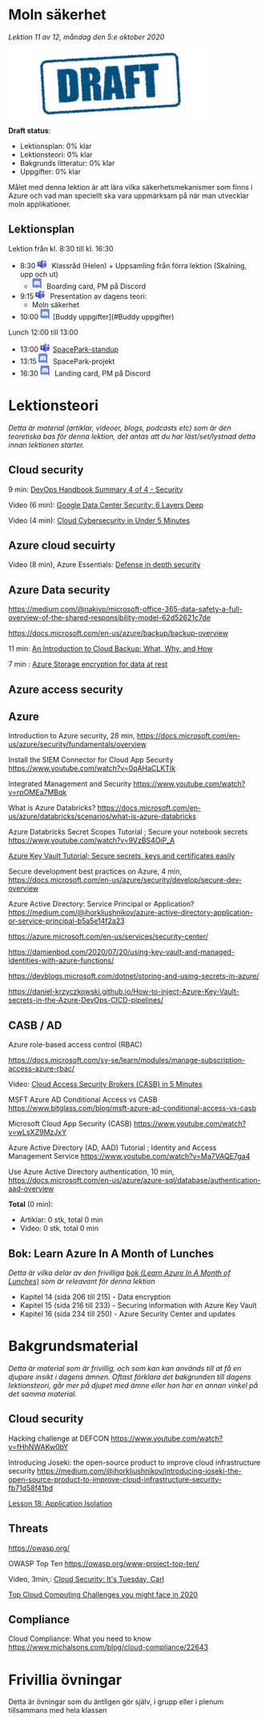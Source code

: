 # Moln säkerhet

*Lektion 11 av 12, måndag den 5:e oktober 2020*

![Draft](/assets/images/draft.png)

**Draft status**:

* Lektionsplan: 0% klar
* Lektionsteori: 0% klar
* Bakgrunds litteratur: 0% klar
* Uppgifter: 0% klar

Målet med denna lektion är att lära vilka säkerhetsmekanismer som finns i Azure och vad man speciellt ska vara uppmärksam på när man utvecklar moln applikationer.

## Lektionsplan
Lektion från kl. 8:30 till kl. 16:30

* 8:30 <img style="margin-right:0.5em;" src="assets/images/teams18.png"  alt="Teams"/> Klassråd (Helen) + Uppsamling från förra lektion (Skalning, upp och ut)
  * <img style="margin-right:0.5em;" src="assets/images/discord18.png" alt="Discord"/> Boarding card, PM på Discord
* 9:15 <img style="margin-right:0.5em;" src="assets/images/teams18.png"  alt="Teams"/> Presentation av dagens teori: 
  * Moln säkerhet
* 10:00 <img style="margin-right:0.5em;" src="assets/images/discord18.png" alt="Discord"/>[Buddy uppgifter](#Buddy uppgifter)

Lunch 12:00 till 13:00

* 13:00 <img style="margin-right:0.5em;" src="assets/images/teams18.png" alt="Teams"/>[SpacePark-standup](project_standup.md)
* 13:15 <img style="margin-right:0.5em;" src="assets/images/discord18.png" alt="Discord"/> SpacePark-projekt
* 16:30 <img style="margin-right:0.5em;" src="assets/images/discord18.png" alt="Discord"/> Landing card, PM på Discord

# Lektionsteori
*Detta är material (artiklar, videoer, blogs, podcasts etc) som är den teoretiska bas för denna lektion, det antas att du har läst/set/lystnad detta innan lektionen starter.*

## Cloud security

9 min: [DevOps Handbook Summary 4 of 4 - Security](http://agilejazz.blogspot.com/p/the-devops-handbook-summary-4-of-4.html)

Video (6 min): [Google Data Center Security: 6 Layers Deep](https://www.youtube.com/watch?v=kd33UVZhnAA)

Video (4 min): [Cloud Cybersecurity in Under 5 Minutes](https://www.youtube.com/watch?v=k2684fuzHLs)

## Azure cloud secuirty

Video (8 min), Azure Essentials: [Defense in depth security](https://www.youtube.com/watch?v=OTGMi0ksjXY)

## Azure Data security

https://medium.com/@nakivo/microsoft-office-365-data-safety-a-full-overview-of-the-shared-responsibility-model-62d52621c7de

https://docs.microsoft.com/en-us/azure/backup/backup-overview

11 min: [An Introduction to Cloud Backup: What, Why, and How](https://medium.com/@nakivo/an-introduction-to-cloud-backup-what-why-and-how-876e91a772bf)

7 min : [Azure Storage encryption for data at rest](https://docs.microsoft.com/en-us/azure/storage/common/storage-service-encryption)

## Azure access security















## Azure

Introduction to Azure security, 28 min, https://docs.microsoft.com/en-us/azure/security/fundamentals/overview

Install the SIEM Connector for Cloud App Security https://www.youtube.com/watch?v=0qAHaCLKTIk

Integrated Management and Security https://www.youtube.com/watch?v=rpOMEa7MBqk



What is Azure Databricks? https://docs.microsoft.com/en-us/azure/databricks/scenarios/what-is-azure-databricks

Azure Databricks Secret Scopes Tutorial  ; Secure your notebook secrets https://www.youtube.com/watch?v=9VzBS4OiP_A

[Azure Key Vault Tutorial; Secure secrets, keys and certificates easily](https://www.youtube.com/watch?v=PgujSug1ZbI)

Secure development best practices on Azure, 4 min, https://docs.microsoft.com/en-us/azure/security/develop/secure-dev-overview

Azure Active Directory: Service Principal or Application? https://medium.com/@ihorkliushnikov/azure-active-directory-application-or-service-principal-b5a5e14f2a23

https://azure.microsoft.com/en-us/services/security-center/

https://damienbod.com/2020/07/20/using-key-vault-and-managed-identities-with-azure-functions/

https://devblogs.microsoft.com/dotnet/storing-and-using-secrets-in-azure/

https://daniel-krzyczkowski.github.io/How-to-inject-Azure-Key-Vault-secrets-in-the-Azure-DevOps-CICD-pipelines/

## CASB / AD

Azure role-based access control (RBAC)

https://docs.microsoft.com/sv-se/learn/modules/manage-subscription-access-azure-rbac/

Video: [Cloud Access Security Brokers (CASB) in 5 Minutes](https://www.youtube.com/watch?v=qhAC--N6b8w)

MSFT Azure AD Conditional Access vs CASB https://www.bitglass.com/blog/msft-azure-ad-conditional-access-vs-casb

Microsoft Cloud App Security (CASB) https://www.youtube.com/watch?v=wLsXZ9MzJxY

Azure Active Directory (AD, AAD) Tutorial ; Identity and Access Management Service https://www.youtube.com/watch?v=Ma7VAQE7ga4

Use Azure Active Directory authentication, 10 min,  https://docs.microsoft.com/en-us/azure/azure-sql/database/authentication-aad-overview





**Total** (0 min):

- Artiklar: 0 stk, total 0 min
- Video: 0 stk, total 0 min

## Bok: Learn Azure In A Month of Lunches

*Detta är vilka delar av den frivilliga [bok (Learn Azure In A Month of Lunches)](info_learningmaterial.md) som är releavant för denna lektion*

* Kapitel 14 (sida 206 till 215) - Data encryption
* Kapitel 15 (sida 216 till 233) - Securing information with Azure Key Vault
* Kapitel 16 (sida 234 till 250) - Azure Security Center and updates

# Bakgrundsmaterial

*Detta är material som är frivillig, och som kan kan används till at få en djupare insikt i dagens ämnen. Oftast förklara det bakgrunden till dagens lektionsteori, går mer på djupet med ämne eller han har en annan vinkel på det samma material.*

## Cloud security

Hacking challenge at DEFCON https://www.youtube.com/watch?v=fHhNWAKw0bY

Introducing Joseki: the open-source product to improve cloud infrastructure security https://medium.com/@ihorkliushnikov/introducing-joseki-the-open-source-product-to-improve-cloud-infrastructure-security-fb71d58f41bd

[Lesson 18: Application Isolation](https://devopsbootcamp.osuosl.org/application-isolation.html) 



## Threats

https://owasp.org/


OWASP Top Ten https://owasp.org/www-project-top-ten/

Video, 3min,: [Cloud Security: It's Tuesday, Carl](https://www.youtube.com/watch?v=NI-plwor2Xw)



[Top Cloud Computing Challenges you might face in 2020](https://medium.com/cloud-management-insider/top-cloud-computing-challenges-you-might-face-in-2020-5dcb56ddcc21)

## Compliance

Cloud Compliance: What you need to know https://www.michalsons.com/blog/cloud-compliance/22643

# Frivillia övningar 

Detta är övningar som du äntligen gör själv, i grupp eller i plenum tillsammans med hela klassen